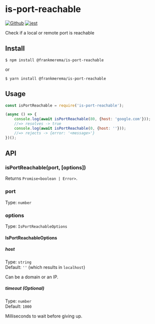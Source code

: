 # is-port-reachable 
[![Github](https://github.com/FrankMerema/is-port-reachable/workflows/Release/badge.svg)](https://circleci.com/gh/FrankMerema/is-port-reachable/tree/master) [![jest](https://jestjs.io/img/jest-badge.svg)](https://github.com/facebook/jest)

Check if a local or remote port is reachable


## Install

```
$ npm install @frankmerema/is-port-reachable
```
or
```
$ yarn install @frankmerema/is-port-reachable
```

## Usage

```js
const isPortReachable = require('is-port-reachable');

(async () => {
	console.log(await isPortReachable(80, {host: 'google.com'}));
	//=> resolves -> true
	console.log(await isPortReachable(0, {host: ''}));
	//=> rejects -> {error: '<message>'}
})();
```


## API

### isPortReachable(port, [options])

Returns `Promise<boolean | Error>`.

### port

Type: `number`

### options

Type: `IsPortReachableOptions`

#### IsPortReachableOptions
##### host

Type: `string`\
Default: `''` (which results in `localhost`) 

Can be a domain or an IP.

##### timeout (Optional)

Type: `number`\
Default: `1000`

Milliseconds to wait before giving up.
